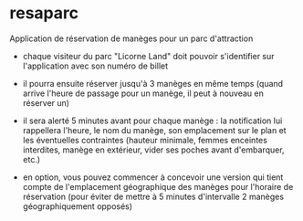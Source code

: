 # resaparc
Application de réservation de manèges pour un parc d'attraction

- chaque visiteur du parc "Licorne Land" doit pouvoir s'identifier sur l'application avec son numéro de billet

- il pourra ensuite réserver jusqu'à 3 manèges en même temps (quand arrive l'heure de passage pour un manège, il peut à nouveau en réserver un)

- il sera alerté 5 minutes avant pour chaque manège : la notification lui rappellera l'heure, le nom du manège, son emplacement sur le plan et les éventuelles contraintes (hauteur minimale, femmes enceintes interdites, manège en extérieur, vider ses poches avant d'embarquer, etc.)

- en option, vous pouvez commencer à concevoir une version qui tient compte de l'emplacement géographique des manèges pour l'horaire de réservation (pour éviter de mettre à 5 minutes d'intervalle 2 manèges géographiquement opposés)
